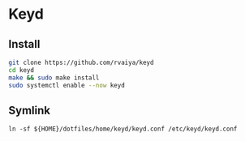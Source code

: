 # Keyd

## Install

```sh
git clone https://github.com/rvaiya/keyd
cd keyd
make && sudo make install
sudo systemctl enable --now keyd

```

## Symlink

```
ln -sf ${HOME}/dotfiles/home/keyd/keyd.conf /etc/keyd/keyd.conf
```
